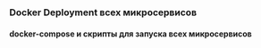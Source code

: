 <h3>Docker Deployment всех микросервисов</h3>
<h4>docker-compose и скрипты для запуска всех микросервисов</h4>
